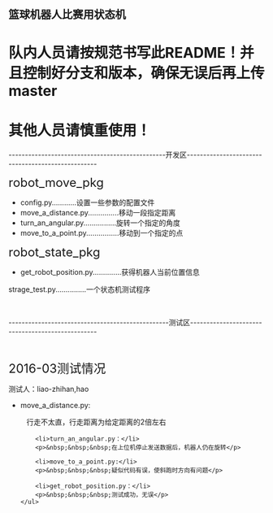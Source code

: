 <h2>篮球机器人比赛用状态机</h2>
<h1>队内人员请按规范书写此README！并且控制好分支和版本，确保无误后再上传master</h1>
<h1>其他人员请慎重使用！</h1>

<p>------------------------------------------------开发区--------------------------------------------------</p>

<p><font size="5px">robot_move_pkg</font></p>
<p>
    <ul>
        <li>config.py............设置一些参数的配置文件</li>
        <li>move_a_distance.py...............移动一段指定距离</li>
        <li>turn_an_angular.py................旋转一个指定的角度</li>
        <li>move_to_a_point.py................移动到一个指定的点</li>
    </ul>
</p>
<p><font size="5px">robot_state_pkg</font></p>
<p>
    <ul>
        <li>get_robot_position.py..............获得机器人当前位置信息</li>
    </ul>
</p>

<p>strage_test.py...............一个状态机测试程序</p>
</br>
<p>-------------------------------------------------测试区-------------------------------------------------</p>
</br>
<p><font size="5px">2016-03测试情况</font></p>
    <p>测试人：liao-zhihan,hao</p>
<p>
    <ul>
        <li>move_a_distance.py:</li>
        <p>&nbsp;&nbsp;&nbsp;行走不太直，行走距离为给定距离的2倍左右</p>

        <li>turn_an_angular.py：</li>
        <p>&nbsp;&nbsp;&nbsp;在上位机停止发送数据后，机器人仍在旋转</p>

        <li>move_to_a_point.py:</li>
        <p>&nbsp;&nbsp;&nbsp;疑似代码有误，使斜跑时方向有问题</p>

        <li>get_robot_position.py：</li>
        <p>&nbsp;&nbsp;&nbsp;测试成功，无误</p>
    </ul>
</p>
